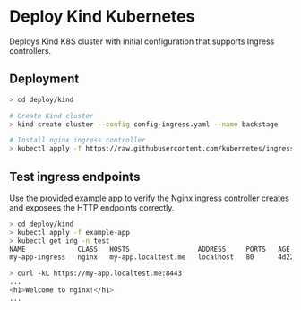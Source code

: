 # Deploy Kind Kubernetes

Deploys Kind K8S cluster with initial configuration that supports Ingress controllers.

## Deployment

```sh
> cd deploy/kind

# Create Kind cluster
> kind create cluster --config config-ingress.yaml --name backstage

# Install nginx ingress controller
> kubectl apply -f https://raw.githubusercontent.com/kubernetes/ingress-nginx/master/deploy/static/provider/kind/deploy.yaml
```

## Test ingress endpoints

Use the provided example app to verify the Nginx ingress controller creates and exposees the HTTP endpoints correctly.

```sh
> cd deploy/kind
> kubectl apply -f example-app
> kubectl get ing -n test
NAME             CLASS   HOSTS                 ADDRESS     PORTS   AGE
my-app-ingress   nginx   my-app.localtest.me   localhost   80      4d22h

> curl -kL https://my-app.localtest.me:8443
...
<h1>Welcome to nginx!</h1>
...
```
